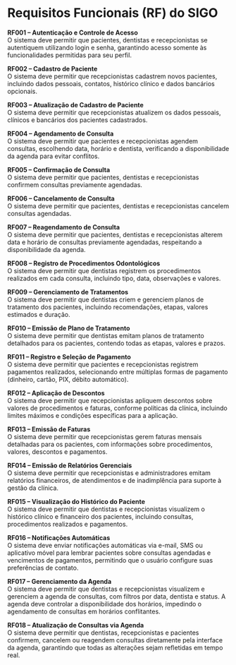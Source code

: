 # Requisitos Funcionais (RF) do SIGO

**RF001 – Autenticação e Controle de Acesso**  
O sistema deve permitir que pacientes, dentistas e recepcionistas se autentiquem utilizando login e senha, garantindo acesso somente às funcionalidades permitidas para seu perfil.

**RF002 – Cadastro de Paciente**  
O sistema deve permitir que recepcionistas cadastrem novos pacientes, incluindo dados pessoais, contatos, histórico clínico e dados bancários opcionais.

**RF003 – Atualização de Cadastro de Paciente**  
O sistema deve permitir que recepcionistas atualizem os dados pessoais, clínicos e bancários dos pacientes cadastrados.

**RF004 – Agendamento de Consulta**  
O sistema deve permitir que pacientes e recepcionistas agendem consultas, escolhendo data, horário e dentista, verificando a disponibilidade da agenda para evitar conflitos.

**RF005 – Confirmação de Consulta**  
O sistema deve permitir que pacientes, dentistas e recepcionistas confirmem consultas previamente agendadas.

**RF006 – Cancelamento de Consulta**  
O sistema deve permitir que pacientes, dentistas e recepcionistas cancelem consultas agendadas.

**RF007 – Reagendamento de Consulta**  
O sistema deve permitir que pacientes, dentistas e recepcionistas alterem data e horário de consultas previamente agendadas, respeitando a disponibilidade da agenda.

**RF008 – Registro de Procedimentos Odontológicos**  
O sistema deve permitir que dentistas registrem os procedimentos realizados em cada consulta, incluindo tipo, data, observações e valores.

**RF009 – Gerenciamento de Tratamentos**  
O sistema deve permitir que dentistas criem e gerenciem planos de tratamento dos pacientes, incluindo recomendações, etapas, valores estimados e duração.

**RF010 – Emissão de Plano de Tratamento**  
O sistema deve permitir que dentistas emitam planos de tratamento detalhados para os pacientes, contendo todas as etapas, valores e prazos.

**RF011 – Registro e Seleção de Pagamento**  
O sistema deve permitir que pacientes e recepcionistas registrem pagamentos realizados, selecionando entre múltiplas formas de pagamento (dinheiro, cartão, PIX, débito automático).

**RF012 – Aplicação de Descontos**  
O sistema deve permitir que recepcionistas apliquem descontos sobre valores de procedimentos e faturas, conforme políticas da clínica, incluindo limites máximos e condições específicas para a aplicação.

**RF013 – Emissão de Faturas**  
O sistema deve permitir que recepcionistas gerem faturas mensais detalhadas para os pacientes, com informações sobre procedimentos, valores, descontos e pagamentos.

**RF014 – Emissão de Relatórios Gerenciais**  
O sistema deve permitir que recepcionistas e administradores emitam relatórios financeiros, de atendimentos e de inadimplência para suporte à gestão da clínica.

**RF015 – Visualização do Histórico do Paciente**  
O sistema deve permitir que dentistas e recepcionistas visualizem o histórico clínico e financeiro dos pacientes, incluindo consultas, procedimentos realizados e pagamentos.

**RF016 – Notificações Automáticas**  
O sistema deve enviar notificações automáticas via e-mail, SMS ou aplicativo móvel para lembrar pacientes sobre consultas agendadas e vencimentos de pagamentos, permitindo que o usuário configure suas preferências de contato.

**RF017 – Gerenciamento da Agenda**  
O sistema deve permitir que dentistas e recepcionistas visualizem e gerenciem a agenda de consultas, com filtros por data, dentista e status. A agenda deve controlar a disponibilidade dos horários, impedindo o agendamento de consultas em horários conflitantes.

**RF018 – Atualização de Consultas via Agenda**  
O sistema deve permitir que dentistas, recepcionistas e pacientes confirmem, cancelem ou reagendem consultas diretamente pela interface da agenda, garantindo que todas as alterações sejam refletidas em tempo real.
